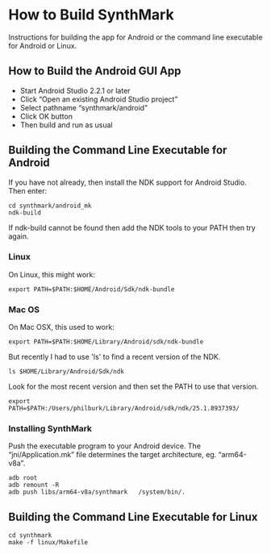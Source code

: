 # How to Build SynthMark

Instructions for building the app for Android
or the command line executable for Android or Linux.

## How to Build the Android GUI App

* Start Android Studio 2.2.1 or later
* Click “Open an existing Android Studio project”
* Select pathname “synthmark/android”
* Click OK button
* Then build and run as usual

## Building the Command Line Executable for Android

If you have not already, then install the NDK support for Android Studio.
Then enter:

    cd synthmark/android_mk
    ndk-build

If ndk-build cannot be found then add the NDK tools to your PATH then try again. 

### Linux

On Linux, this might work:

    export PATH=$PATH:$HOME/Android/Sdk/ndk-bundle

### Mac OS

On Mac OSX, this used to work:

    export PATH=$PATH:$HOME/Library/Android/sdk/ndk-bundle

But recently I had to use 'ls' to find a recent version of the NDK.

    ls $HOME/Library/Android/Sdk/ndk

Look for the most recent version and then set the PATH to use that version.

    export PATH=$PATH:/Users/philburk/Library/Android/sdk/ndk/25.1.8937393/

### Installing SynthMark

Push the executable program to your Android device. 
The “jni/Application.mk” file determines the target architecture, eg. “arm64-v8a”.

    adb root
    adb remount -R
    adb push libs/arm64-v8a/synthmark   /system/bin/.

## Building the Command Line Executable for Linux

    cd synthmark
    make -f linux/Makefile

